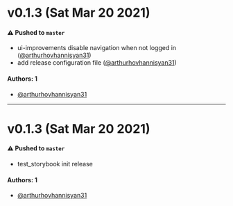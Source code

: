 # v0.1.3 (Sat Mar 20 2021)

#### ⚠️ Pushed to `master`

- ui-improvements disable navigation when not logged in ([@arthurhovhannisyan31](https://github.com/arthurhovhannisyan31))
- add release configuration file ([@arthurhovhannisyan31](https://github.com/arthurhovhannisyan31))

#### Authors: 1

- [@arthurhovhannisyan31](https://github.com/arthurhovhannisyan31)

---

# v0.1.3 (Sat Mar 20 2021)

#### ⚠️ Pushed to `master`

- test_storybook init release

#### Authors: 1

- [@arthurhovhannisyan31](https://github.com/arthurhovhannisyan31)
